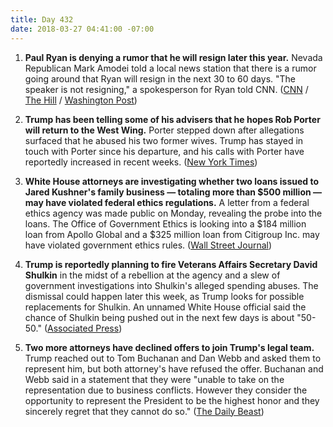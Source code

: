 ```yaml
---
title: Day 432
date: 2018-03-27 04:41:00 -07:00
---
```


1. **Paul Ryan is denying a rumor that he will resign later this year.** Nevada Republican Mark Amodei told a local news station that there is a rumor going around that Ryan will resign in the next 30 to 60 days. "The speaker is not resigning," a spokesperson for Ryan told CNN. ([CNN](https://www.cnn.com/2018/03/26/politics/paul-ryan-steve-scalise-mark-amodei/index.html) / [The Hill](http://thehill.com/homenews/house/380365-nevada-lawmaker-rumor-mill-says-ryan-headed-for-exit) / [Washington Post](https://www.washingtonpost.com/politics/the-speaker-is-not-resigning-ryans-office-dismisses-gop-lawmakers-rumor/2018/03/26/e232265a-313b-11e8-8abc-22a366b72f2d_story.html?utm_term=.97b66ac34cd6))

2. **Trump has been telling some of his advisers that he hopes Rob Porter will return to the West Wing.** Porter stepped down after allegations surfaced that he abused his two former wives. Trump has stayed in touch with Porter since his departure, and his calls with Porter have reportedly increased in recent weeks. ([New York Times](https://www.nytimes.com/2018/03/26/us/politics/trump-rob-porter.html))

3. **White House attorneys are investigating whether two loans issued to Jared Kushner's family business — totaling more than $500 million — may have violated federal ethics regulations.** A letter from a federal ethics agency was made public on Monday, revealing the probe into the loans. The Office of Government Ethics is looking into a $184 million loan from Apollo Global and a $325 million loan from Citigroup Inc. may have violated government ethics rules. ([Wall Street Journal](https://www.wsj.com/articles/white-house-probes-loans-to-kushners-business-1522101516))

4. **Trump is reportedly planning to fire Veterans Affairs Secretary David Shulkin** in the midst of a rebellion at the agency and a slew of government investigations into Shulkin's alleged spending abuses. The dismissal could happen later this week, as Trump looks for possible replacements for Shulkin. An unnamed White House official said the chance of Shulkin being pushed out in the next few days is about "50-50." ([Associated Press](https://apnews.com/1e805ce49e5b46c6b34f7e66d05d4055))

5. **Two more attorneys have declined offers to join Trump's legal team.** Trump reached out to Tom Buchanan and Dan Webb and asked them to represent him, but both attorney's have refused the offer. Buchanan and Webb said in a statement that they were "unable to take on the representation due to business conflicts. However they consider the opportunity to represent the President to be the highest honor and they sincerely regret that they cannot do so." ([The Daily Beast](https://www.thedailybeast.com/dan-webb-and-tom-buchanan-latest-lawyers-to-decline-to-join-donald-trumps-legal-team))